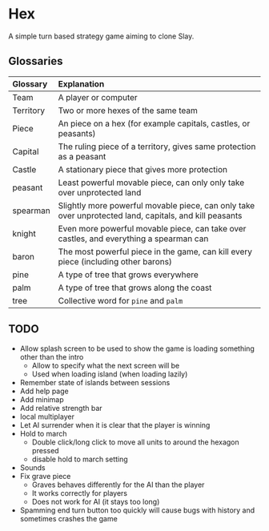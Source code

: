# Hex

A simple turn based strategy game aiming to clone Slay.

## Glossaries

| Glossary  | Explanation                                                                                            |
| :-------- | :----------------------------------------------------------------------------------------------------- |
| Team      | A player or computer                                                                                   |
| Territory | Two or more hexes of the same team                                                                     |
| Piece     | An piece on a hex (for example capitals, castles, or peasants)                                         |
| Capital   | The ruling piece of a territory, gives same protection as a peasant                                    |
| Castle    | A stationary piece that gives more protection                                                          |
| peasant   | Least powerful movable piece, can only only take over unprotected land                                 |
| spearman  | Slightly more powerful movable piece, can only take over unprotected land, capitals, and kill peasants |
| knight    | Even more powerful movable piece, can take over castles, and everything a spearman can                 |
| baron     | The most powerful piece in the game, can kill every piece (including other barons)                     |
| pine      | A type of tree that grows everywhere                                                                   |
| palm      | A type of tree that grows along the coast                                                              |
| tree      | Collective word for `pine` and `palm`                                                                  |

## TODO

* Allow splash screen to be used to show the game is loading something other than the intro
  * Allow to specify what the next screen will be
  * Used when loading island (when loading lazily)
* Remember state of islands between sessions
* Add help page
* Add minimap
* Add relative strength bar
* local multiplayer
* Let AI surrender when it is clear that the player is winning
* Hold to march
  * Double click/long click to move all units to around the hexagon pressed
  * disable hold to march setting
* Sounds
* Fix grave piece
  * Graves behaves differently for the AI than the player
  * It works correctly for players
  * Does not work for AI (it stays too long)
* Spamming end turn button too quickly will cause bugs with history and sometimes crashes the game
